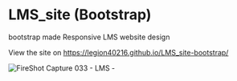 # LMS_site (Bootstrap)
bootstrap made Responsive LMS website design 

View the site on https://legion40216.github.io/LMS_site-bootstrap/

![FireShot Capture 033 - LMS - ](https://user-images.githubusercontent.com/47054385/154867714-cf175c3f-c3a4-4d36-9a3a-e86476904c3a.png)
